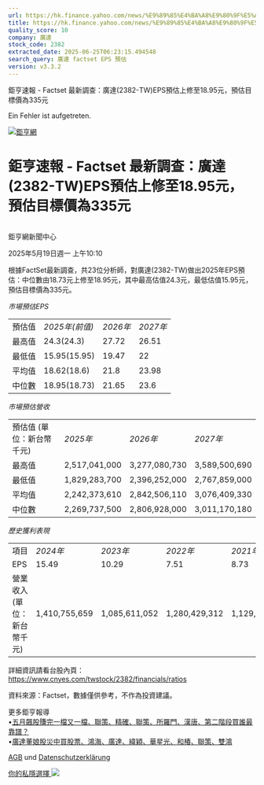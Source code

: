 ```yaml
---
url: https://hk.finance.yahoo.com/news/%E9%89%85%E4%BA%A8%E9%80%9F%E5%A0%B1-factset-%E6%9C%80%E6%96%B0%E8%AA%BF%E6%9F%A5-%E5%BB%A3%E9%81%94-2382-141036930.html
title: https://hk.finance.yahoo.com/news/%E9%89%85%E4%BA%A8%E9%80%9F%E5%A0%B1-factset-%E6%9C%80%E6%96%B0%E8
quality_score: 10
company: 廣達
stock_code: 2382
extracted_date: 2025-06-25T06:23:15.494548
search_query: 廣達 factset EPS 預估
version: v3.3.2
---
```


鉅亨速報 - Factset 最新調查：廣達(2382-TW)EPS預估上修至18.95元，預估目標價為335元 


Ein Fehler ist aufgetreten.

 

[![鉅亨網](https://s.yimg.com/ny/api/res/1.2/UM5hrThmhlnSiBO4o4qlLg--/YXBwaWQ9aGlnaGxhbmRlcjt3PTE0NjtoPTQ4O2NmPXdlYnA-/https://s.yimg.com/os/creatr-uploaded-images/2020-01/147c7630-36ab-11ea-ae7c-5ee7a0016555)](http://www.cnyes.com/ "鉅亨網")

# 鉅亨速報 - Factset 最新調查：廣達(2382-TW)EPS預估上修至18.95元，預估目標價為335元

![](data:image/gif;base64,R0lGODlhAQABAIAAAAAAAP///ywAAAAAAQABAAACAUwAOw==)

鉅亨網新聞中心

2025年5月19日週一 上午10:10

根據FactSet最新調查，共23位分析師，對廣達(2382-TW)做出2025年EPS預估：中位數由18.73元上修至18.95元，其中最高估值24.3元，最低估值15.95元，預估目標價為335元。

*市場預估EPS*

|  |  |  |  |
| --- | --- | --- | --- |
| 預估值 | *2025年(前值)* | *2026年* | *2027年* |
| 最高值 | 24.3(24.3) | 27.72 | 26.51 |
| 最低值 | 15.95(15.95) | 19.47 | 22 |
| 平均值 | 18.62(18.6) | 21.8 | 23.98 |
| 中位數 | 18.95(18.73) | 21.65 | 23.6 |

*市場預估營收*

|  |  |  |  |
| --- | --- | --- | --- |
| 預估值 (單位：新台幣千元) | *2025年* | *2026年* | *2027年* |
| 最高值 | 2,517,041,000 | 3,277,080,730 | 3,589,500,690 |
| 最低值 | 1,829,283,700 | 2,396,252,000 | 2,767,859,000 |
| 平均值 | 2,242,373,610 | 2,842,506,110 | 3,076,409,330 |
| 中位數 | 2,269,737,500 | 2,806,928,000 | 3,011,170,180 |

*歷史獲利表現*

|  |  |  |  |  |
| --- | --- | --- | --- | --- |
| 項目 | *2024年* | *2023年* | *2022年* | *2021年* |
| EPS | 15.49 | 10.29 | 7.51 | 8.73 |
| 營業收入 (單位：新台幣千元) | 1,410,755,659 | 1,085,611,052 | 1,280,429,312 | 1,129,453,350 |

詳細資訊請看台股內頁：  
<https://www.cnyes.com/twstock/2382/financials/ratios>

資料來源：Factset，數據僅供參考，不作為投資建議。

更多鉅亨報導  
•[五月飆股賺完一檔又一檔、聯策、精確、聯策、所羅門、漢唐、第二階段買誰最靠譜？](https://news.cnyes.com/news/id/5985121?utm_source=yahoo&utm_medium=RSS&utm_campaign=relate)  
•[廣達董娘股災中買股票、鴻海、廣達、緯穎、華星光、和椿、聯策、雙鴻](https://news.cnyes.com/news/id/5979672?utm_source=yahoo&utm_medium=RSS&utm_campaign=relate)

[AGB](https://guce.yahoo.com/terms?locale=zh-Hant-HK)  und [Datenschutzerklärung](https://guce.yahoo.com/privacy-policy?locale=zh-Hant-HK)

[你的私隱選擇 ![](https://s.yimg.com/dv/static/siteApp/img/privacy-choice-control.png)](https://guce.yahoo.com/state-controls?locale=zh-Hant-HK&state=VA)